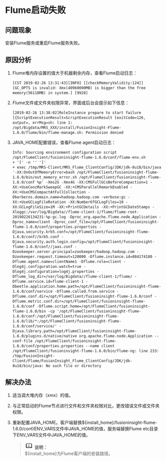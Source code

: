 # Flume启动失败<a name="ZH-CN_TOPIC_0181626576"></a>

## 问题现象<a name="zh-cn_topic_0167275225_section0345175892713"></a>

安装Flume服务或重启Flume服务失败。

## 原因分析<a name="zh-cn_topic_0167275225_section152394773410"></a>

1.  Flume堆内存设置的值大于机器剩余内存，查看Flume启动日志：

    ```
    [CST 2019-02-26 13:31:43][INFO] [[checkMemoryValidity:124]] [GC_OPTS is invalid: Xmx(40960000MB) is bigger than the free memory(56118MB) in system.] [9928]
    ```

2.  Flume文件或文件夹权限异常，界面或后台会提示如下信息：

    ```
    [2019-02-26 13:38:02]RoleInstance prepare to start failure [{ScriptExecutionResult=ScriptExecutionResult [exitCode=126, output=, errMsg=sh: line 1: /opt/Bigdata/MRS_XXX/install/FusionInsight-Flume-1.6.0/flume/bin/flume-manage.sh: Permission denied
    ```

3.  JAVA\_HOME配置错误，查看Flume agent启动日志：

    ```
    Info: Sourcing environment configuration script /opt/FlumeClient/fusioninsight-flume-1.6.0/conf/flume-env.sh
    + '[' -n '' ']'
    + exec /tmp/MRS-Client/MRS_Flume_ClientConfig/JDK/jdk-8u18/bin/java '-XX:OnOutOfMemoryError=bash /opt/FlumeClient/fusioninsight-flume-1.6.0/bin/out_memory_error.sh /opt/FlumeClient/fusioninsight-flume-1.6.0/conf %p' -Xms2G -Xmx4G -XX:CMSFullGCsBeforeCompaction=1 -XX:+UseConcMarkSweepGC -XX:+CMSParallelRemarkEnabled -XX:+UseCMSCompactAtFullCollection -Dkerberos.domain.name=hadoop.hadoop.com -verbose:gc -XX:+UseGCLogFileRotation -XX:NumberOfGCLogFiles=10 -XX:GCLogFileSize=1M -XX:+PrintGCDetails -XX:+PrintGCDateStamps -Xloggc:/var/log/Bigdata//flume-client-1/flume/flume-root-20190226134231-%p-gc.log -Dproc_org.apache.flume.node.Application -Dproc_name=client -Dproc_conf_file=/opt/FlumeClient/fusioninsight-flume-1.6.0/conf/properties.properties -Djava.security.krb5.conf=/opt/FlumeClient/fusioninsight-flume-1.6.0/conf//krb5.conf -Djava.security.auth.login.config=/opt/FlumeClient/fusioninsight-flume-1.6.0/conf//jaas.conf -Dzookeeper.server.principal=zookeeper/hadoop.hadoop.com -Dzookeeper.request.timeout=120000 -Dflume.instance.id=884174180 -Dflume.agent.name=clientName1 -Dflume.role=client -Dlog4j.configuration.watch=true -Dlog4j.configuration=log4j.properties -Dflume_log_dir=/var/log/Bigdata//flume-client-1/flume/ -Dflume.service.id=flume-client-1 -Dbeetle.application.home.path=/opt/FlumeClient/fusioninsight-flume-1.6.0/conf/service -Dflume.called.from.service -Dflume.conf.dir=/opt/FlumeClient/fusioninsight-flume-1.6.0/conf -Dflume.metric.conf.dir=/opt/FlumeClient/fusioninsight-flume-1.6.0/conf -Dflume.script.home=/opt/FlumeClient/fusioninsight-flume-1.6.0/bin -cp '/opt/FlumeClient/fusioninsight-flume-1.6.0/conf:/opt/FlumeClient/fusioninsight-flume-1.6.0/lib/*:/opt/FlumeClient/fusioninsight-flume-1.6.0/conf/service/' -Djava.library.path=/opt/FlumeClient/fusioninsight-flume-1.6.0/plugins.d/native/native org.apache.flume.node.Application --conf-file /opt/FlumeClient/fusioninsight-flume-1.6.0/conf/properties.properties --name client
    /opt/FlumeClient/fusioninsight-flume-1.6.0/bin/flume-ng: line 233: /tmp/FusionInsight-Client/Flume/FusionInsight_Flume_ClientConfig/JDK/jdk-8u18/bin/java: No such file or directory
    ```


## 解决办法<a name="zh-cn_topic_0167275225_section53141350193510"></a>

1.  适当调大堆内存（xmx）的值。
2.  与正常启动的Flume节点进行文件和文件夹权限对比，更改错误文件或文件夹权限。
3.  重新配置JAVA\_HOME。客户端替换$\{install\_home\}/fusioninsight-flume-1.6.0/conf/ENV\_VARS文件中JAVA\_HOME的值，服务端替换Flume etc目录下ENV\_VARS文件中JAVA\_HOME的值。

    >![](public_sys-resources/icon-note.gif) **说明：**   
    >$\{install\_home\}为Flume客户端的安装路径。  


